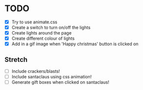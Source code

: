 # TODO   
- [x] Try to use animate.css  
- [x] Create a switch to turn on/off the lights  
- [x] Create lights around the page  
- [x] Create different colour of lights  
- [x] Add in a gif image when 'Happy christmas' button is clicked on    

## Stretch  
- [ ] Include crackers/blasts!
- [ ] Include santaclaus using css animation!
- [ ] Generate gift boxes when clicked on santaclaus!
